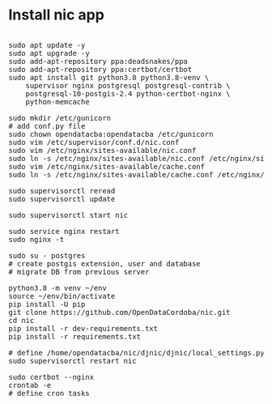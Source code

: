 # Install nic app

<pre>

sudo apt update -y
sudo apt upgrade -y
sudo add-apt-repository ppa:deadsnakes/ppa
sudo add-apt-repository ppa:certbot/certbot
sudo apt install git python3.8 python3.8-venv \
    supervisor nginx postgresql postgresql-contrib \
    postgresql-10-postgis-2.4 python-certbot-nginx \
    python-memcache

sudo mkdir /etc/gunicorn
# add conf.py file
sudo chown opendatacba:opendatacba /etc/gunicorn
sudo vim /etc/supervisor/conf.d/nic.conf
sudo vim /etc/nginx/sites-available/nic.conf
sudo ln -s /etc/nginx/sites-available/nic.conf /etc/nginx/sites-enabled/nic.conf
sudo vim /etc/nginx/sites-available/cache.conf
sudo ln -s /etc/nginx/sites-available/cache.conf /etc/nginx/sites-enabled/cache.conf

sudo supervisorctl reread
sudo supervisorctl update

sudo supervisorctl start nic

sudo service nginx restart
sudo nginx -t

sudo su - postgres
# create postgis extension, user and database
# migrate DB from previous server

python3.8 -m venv ~/env
source ~/env/bin/activate
pip install -U pip
git clone https://github.com/OpenDataCordoba/nic.git
cd nic
pip install -r dev-requirements.txt 
pip install -r requirements.txt 
   
# define /home/opendatacba/nic/djnic/djnic/local_settings.py
sudo supervisorctl restart nic

sudo certbot --nginx
crontab -e
# define cron tasks
   
</pre>